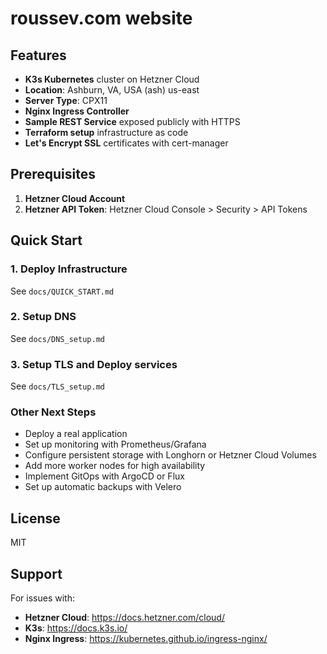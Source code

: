 # roussev.com website

## Features

- **K3s Kubernetes** cluster on Hetzner Cloud
- **Location**: Ashburn, VA, USA (ash) us-east
- **Server Type**: CPX11
- **Nginx Ingress Controller** 
- **Sample REST Service** exposed publicly with HTTPS
- **Terraform setup** infrastructure as code
- **Let's Encrypt SSL** certificates with cert-manager

## Prerequisites

1. **Hetzner Cloud Account**
2. **Hetzner API Token**: Hetzner Cloud Console > Security > API Tokens

## Quick Start

### 1. Deploy Infrastructure

See `docs/QUICK_START.md`

### 2. Setup DNS

See `docs/DNS_setup.md`

### 3. Setup TLS and Deploy services

See `docs/TLS_setup.md`

### Other Next Steps

- Deploy a real application
- Set up monitoring with Prometheus/Grafana
- Configure persistent storage with Longhorn or Hetzner Cloud Volumes
- Add more worker nodes for high availability
- Implement GitOps with ArgoCD or Flux
- Set up automatic backups with Velero

## License

MIT

## Support

For issues with:
- **Hetzner Cloud**: https://docs.hetzner.com/cloud/
- **K3s**: https://docs.k3s.io/
- **Nginx Ingress**: https://kubernetes.github.io/ingress-nginx/

